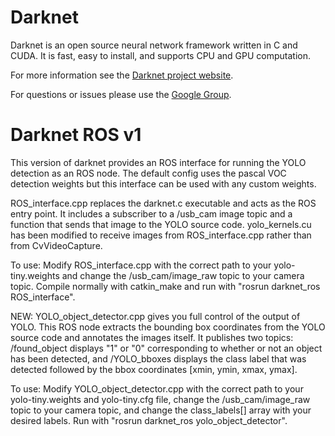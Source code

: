 # Darknet 
Darknet is an open source neural network framework written in C and CUDA. It is fast, easy to install, and supports CPU and GPU computation.

For more information see the [Darknet project website](http://pjreddie.com/darknet).

For questions or issues please use the [Google Group](https://groups.google.com/forum/#!forum/darknet).

# Darknet ROS v1
This version of darknet provides an ROS interface for running the YOLO detection as an ROS node.  The default config uses the pascal VOC detection weights but this interface can be used with any custom weights.

ROS_interface.cpp replaces the darknet.c executable and acts as the ROS entry point.  It includes a subscriber to a /usb_cam image topic and a function that sends that image to the YOLO source code.  yolo_kernels.cu has been modified to receive images from ROS_interface.cpp rather than from CvVideoCapture.

To use: Modify ROS_interface.cpp with the correct path to your yolo-tiny.weights and change the /usb_cam/image_raw topic to your camera topic.  Compile normally with catkin_make and run with "rosrun darknet_ros ROS_interface".

NEW: YOLO_object_detector.cpp gives you full control of the output of YOLO.  This ROS node extracts the bounding box coordinates from the YOLO source code and annotates the images itself.  It publishes two topics: /found_object displays "1" or "0" corresponding to whether or not an object has been detected, and /YOLO_bboxes displays the class label that was detected followed by the bbox coordinates [xmin, ymin, xmax, ymax]. 

To use: Modify YOLO_object_detector.cpp with the correct path to your yolo-tiny.weights and yolo-tiny.cfg file, change the /usb_cam/image_raw topic to your camera topic, and change the class_labels[] array with your desired labels.  Run with "rosrun darknet_ros yolo_object_detector".


